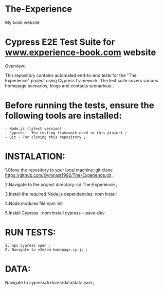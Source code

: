 # The-Experience
My book website

# Cypress E2E Test Suite for www.experience-book.com website

Overview:

This repository contains automated end-to-end tests for the "The Experience" project using Cypress framework. The test suite covers various homepage scenarios, blogs and contacts scenarious ;

# Before running the tests, ensure the following tools are installed:

    - Node.js (latest version) ;
    - Cypress - The testing framework used in this project ;
    - Git - For cloning this repository ;

# INSTALATION:

1.Clone the repository to your local machine:
git clone https://github.com/Gymnast1992/The-Experience.git ;

2.Navigate to the project directory:
cd The-Experience ;

3.Install the required Node.js dependencies:
npm install

4.Node.modules file
npm init

5.Install Cypress :
npm install cypress --save-dev

# RUN TESTS:

    1. npx cypress open ;
    2. Navigate to e2e/en-homepage.cy.js ;
                   

# DATA:
  Navigate to cypress/fixtures/data/data.json ;

